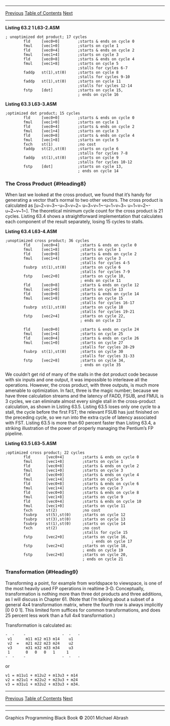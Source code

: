   ------------------------ --------------------------------- --------------------
  [Previous](63-02.html)   [Table of Contents](index.html)   [Next](63-04.html)
  ------------------------ --------------------------------- --------------------

**Listing 63.2 1 L63-2.ASM**

    ; unoptimized dot product; 17 cycles
            fld     [vec0+0]        ;starts & ends on cycle 0
            fmul    [vec1+0]        ;starts on cycle 1
            fld     [vec0+4]        ;starts & ends on cycle 2
            fmul    [vec1+4]        ;starts on cycle 3
            fld     [vec0+8]        ;starts & ends on cycle 4
            fmul    [vec1+8]        ;starts on cycle 5
                                    ;stalls for cycles 6-7
            faddp   st(1),st(0)     ;starts on cycle 8
                                    ;stalls for cycles 9-10
            faddp   st(1),st(0)     ;starts on cycle 11
                                    ;stalls for cycles 12-14
            fstp    [dot]           ;starts on cycle 15,
                                    ; ends on cycle 16

**Listing 63.3 L63-3.ASM**

    ;optimized dot product; 15 cycles
            fld     [vec0+0]        ;starts & ends on cycle 0
            fmul    [vec1+0]        ;starts on cycle 1
            fld     [vec0+4]        ;starts & ends on cycle 2
            fmul    [vec1+4]        ;starts on cycle 3
            fld     [vec0+8]        ;starts & ends on cycle 4
            fmul    [vec1+8]        ;starts on cycle 5
            fxch    st(1)           ;no cost
            faddp   st(2),st(0)     ;starts on cycle 6
                                    ;stalls for cycles 7-8
            faddp   st(1),st(0)     ;starts on cycle 9
                                    ;stalls for cycles 10-12
            fstp    [dot]           ;starts on cycle 13,
                                    ; ends on cycle 14

### The Cross Product {#Heading8}

When last we looked at the cross product, we found that it’s handy for
generating a vector that’s normal to two other vectors. The cross
product is calculated as [u~2~v~3~-u~3~v~2~ u~3~v~1~-u~1~v~3~
u~1~v~2~-u~2~v~1~]. The theoretical minimum cycle count for the cross
product is 21 cycles. Listing 63.4 shows a straightforward
implementation that calculates each component of the result separately,
losing 15 cycles to stalls.

**Listing 63.4 L63-4.ASM**

    ;unoptimized cross product; 36 cycles
            fld     [vec0+4]         ;starts & ends on cycle 0
            fmul    [vec1+8]         ;starts on cycle 1
            fld     [vec0+8]         ;starts & ends on cycle 2
            fmul    [vec1+4]         ;starts on cycle 3
                                     ;stalls for cycles 4-5
            fsubrp  st(1),st(0)      ;starts on cycle 6
                                     ;stalls for cycles 7-9
            fstp    [vec2+0]         ;starts on cycle 10,
                                     ; ends on cycle 11
            fld     [vec0+8]         ;starts & ends on cycle 12
            fmul    [vec1+0]         ;starts on cycle 13
            fld     [vec0+0]         ;starts & ends on cycle 14
            fmul    [vec1+8]         ;starts on cycle 15
                                     ;stalls for cycles 16-17
            fsubrp  st(1),st(0)      ;starts on cycle 18
                                     ;stalls for cycles 19-21
            fstp    [vec2+4]         ;starts on cycle 22,
                                     ; ends on cycle 23

            fld     [vec0+0]         ;starts & ends on cycle 24
            fmul    [vec1+4]         ;starts on cycle 25
            fld     [vec0+4]         ;starts & ends on cycle 26
            fmul    [vec1+0]         ;starts on cycle 27
                                     ;stalls for cycles 28-29
            fsubrp  st(1),st(0)      ;starts on cycle 30
                                     ;stalls for cycles 31-33
            fstp    [vec2+8]         ;starts on cycle 34,
                                     ; ends on cycle 35

We couldn’t get rid of many of the stalls in the dot product code
because with six inputs and one output, it was impossible to interleave
all the operations. However, the cross product, with three outputs, is
much more amenable to optimization. In fact, three is the magic number;
because we have three calculation streams and the latency of FADD, FSUB,
and FMUL is 3 cycles, we can eliminate almost every single stall in the
cross-product calculation, as shown in Listing 63.5. Listing 63.5 loses
only one cycle to a stall, the cycle before the first FST; the relevant
FSUB has just finished on the preceding cycle, so we run into the extra
cycle of latency associated with FST. Listing 63.5 is more than 60
percent faster than Listing 63.4, a striking illustration of the power
of properly managing the Pentium’s FP pipeline.

**Listing 63.5 L63-5.ASM**

    ;optimized cross product; 22 cycles
            fld       [vec0+4]        ;starts & ends on cycle 0
            fmul      [vec1+8]        ;starts on cycle 1
            fld       [vec0+8]        ;starts & ends on cycle 2
            fmul      [vec1+0]        ;starts on cycle 3
            fld       [vec0+0]        ;starts & ends on cycle 4
            fmul      [vec1+4]        ;starts on cycle 5
            fld       [vec0+8]        ;starts & ends on cycle 6
            fmul      [vec1+4]        ;starts on cycle 7
            fld       [vec0+0]        ;starts & ends on cycle 8
            fmul      [vec1+8]        ;starts on cycle 9
            fld       [vec0+4]        ;starts & ends on cycle 10
            fmul      [vec1+0]        ;starts on cycle 11
            fxch      st(2)           ;no cost
            fsubrp    st(5),st(0)     ;starts on cycle 12
            fsubrp    st(3),st(0)     ;starts on cycle 13
            fsubrp    st(1),st(0)     ;starts on cycle 14
            fxch      st(2)           ;no cost
                                      ;stalls for cycle 15
            fstp      [vec2+0]        ;starts on cycle 16,
                                          ; ends on cycle 17
            fstp      [vec2+4]        ;starts on cycle 18,
                                      ; ends on cycle 19
            fstp      [vec2+8]        ;starts on cycle 20,
                                      ; ends on cycle 21

### Transformation {#Heading9}

Transforming a point, for example from worldspace to viewspace, is one
of the most heavily used FP operations in realtime 3-D. Conceptually,
transformation is nothing more than three dot products and three
additions, as I will discuss in Chapter 61. (Note that I’m talking about
a subset of a general 4x4 transformation matrix, where the fourth row is
always implicitly [0 0 0 1]. This limited form suffices for common
transformations, and does 25 percent less work than a full 4x4
transformation.)

Transformation is calculated as:

    -  -    -                -  -   -
     v1      m11 m12 m13 m14    u1
     v2  =   m21 m22 m23 m24    u2
     v3      m31 m32 m33 m34    u3
     1       0   0   0   1     1
    -  -    -                -  -   -

or

    v1 = m11u1 + m12u2 + m13u3 + m14
    v2 = m21u1 + m22u2 + m23u3 + m24
    v3 = m31u1 + m32u2 + m33u3 + m34.

  ------------------------ --------------------------------- --------------------
  [Previous](63-02.html)   [Table of Contents](index.html)   [Next](63-04.html)
  ------------------------ --------------------------------- --------------------

* * * * *

Graphics Programming Black Book © 2001 Michael Abrash
